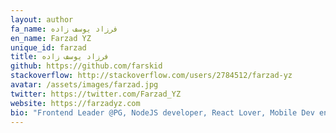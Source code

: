 ```yaml
---
layout: author
fa_name: فرزاد یوسف زاده
en_name: Farzad YZ
unique_id: farzad
title: فرزاد یوسف زاده
github: https://github.com/farskid
stackoverflow: http://stackoverflow.com/users/2784512/farzad-yz
avatar: /assets/images/farzad.jpg
twitter: https://twitter.com/Farzad_YZ
website: https://farzadyz.com
bio: "Frontend Leader @PG, NodeJS developer, React Lover, Mobile Dev enthusiast, Astronomer"
---
```

